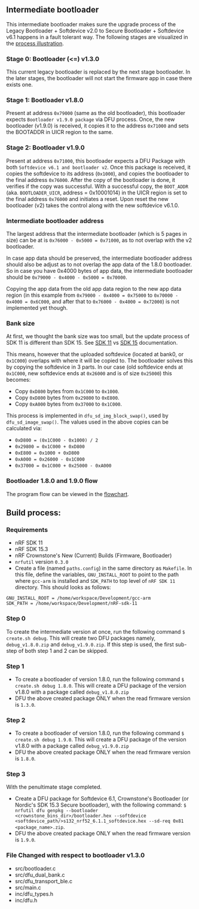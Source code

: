 ## Intermediate bootloader

This intermediate bootloader makes sure the upgrade process of the Legacy Bootloader + Softdevice v2.0 to Secure Bootloader + Softdevice v6.1 happens in a fault tolerant way. The following stages are visualized in the [process illustration](process.pdf).

### Stage 0: Bootloader (<=) v1.3.0
This current legacy bootloader is replaced by the next stage bootloader. In the later stages, the bootloader will not start the firmware app in case there exists one.

### Stage 1: Bootloader v1.8.0
Present at address `0x79000` (same as the old bootloader), this bootloader expects `Bootloader v1.9.0 package` via DFU process. Once, the new bootloader (v1.9.0) is received, it copies it to the address `0x71000` and sets the BOOTADDR in UICR region to the same.

### Stage 2: Bootloader v1.9.0
Present at address `0x71000`, this bootloader expects a DFU Package with both `Softdevice v6.1 and bootloader v2`. Once this package is received, it copies the softdevice to its address (`0x1000`), and copies the bootloader to the final address `0x76000`. After the copy of the bootloader is done, it verifies if the copy was successful. With a successful copy, the `BOOT_ADDR` (aka. `BOOTLOADER_UICR`, address = 0x10001014) in the UICR region is set to the final address `0x76000` and initiates a reset. Upon reset the new bootloader (v2) takes the control along with the new softdevice v6.1.0.

### Intermediate bootloader address
The largest address that the intermediate bootloader (which is 5 pages in size) can be at is `0x76000 - 0x5000 = 0x71000`, as to not overlap with the v2 bootloader.

In case app data should be preserved, the intermediate bootloader address should also be adjust as to not overlap the app data of the 1.8.0 bootloader.
So in case you have 0x4000 bytes of app data, the intermediate bootloader should be `0x79000 - 0x4000 - 0x5000 = 0x70000`.

Copying the app data from the old app data region to the new app data region (in this example from `0x79000 - 0x4000 = 0x75000` to `0x70000 - 0x4000 = 0x6C000`, and after that to `0x76000 - 0x4000 = 0x72000`) is not implemented yet though.

### Bank size
At first, we thought the bank size was too small, but the update process of SDK 11 is different than SDK 15. See [SDK 11](https://infocenter.nordicsemi.com/topic/com.nordic.infocenter.sdk5.v11.0.0/bledfu_memory_banks.html) vs [SDK 15](https://infocenter.nordicsemi.com/topic/com.nordic.infocenter.sdk5.v15.3.0/lib_bootloader_dfu_banks.html) documentation.

This means, however that the uploaded softdevice (located at bank0, or `0x1C000`) overlaps with where it will be copied to. The bootloader solves this by copying the softdevice in 3 parts. In our case (old softdevice ends at `0x1C000`, new softdevice ends at `0x26000` and is of size `0x25000`) this becomes:

- Copy `0xD800` bytes from `0x1C000` to `0x1000`.
- Copy `0xD800` bytes from `0x29800` to `0xE800`.
- Copy `0xA000` bytes from `0x37000` to `0x1C000`.

This process is implemented in `dfu_sd_img_block_swap()`, used by `dfu_sd_image_swap()`. The values used in the above copies can be calculated via:

- `0xD800 = (0x1C000 - 0x1000) / 2`
- `0x29800 = 0x1C000 + 0xD800`
- `0xE800 = 0x1000 + 0xD800`
- `0xA000 = 0x26000 - 0x1C000`
- `0x37000 = 0x1C000 + 0x25000 - 0xA000`


### Bootloader 1.8.0 and 1.9.0 flow
The program flow can be viewed in the [flowchart](flowchart.pdf).

## Build process:

### Requirements

* nRF SDK 11
* nRF SDK 15.3
* nRF Crownstone's New (Current) Builds (Firmware, Bootloader)
* `nrfutil` version `0.3.0`
* Create a file (named `paths.config`) in the same directory as `Makefile`. In this file, define the variables, `GNU_INSTALL_ROOT` to point to the path where `gcc-arm` is installed and `SDK_PATH` to top level of `nRF SDK 11` directory. This should looks as follows:
```
GNU_INSTALL_ROOT = /home/workspace/Development/gcc-arm
SDK_PATH = /home/workspace/Development/nRF-sdk-11
```

### Step 0

To create the intermediate version at once, run the following command `$ create.sh debug`. This will create two DFU packages namely, `debug_v1.8.0.zip` and `debug_v1.9.0.zip`. If this step is used, the first sub-step of both step 1 and 2 can be skipped.

### Step 1

* To create a bootloader of version 1.8.0, run the following command `$ create.sh debug 1.8.0`. This will create a DFU package of the version v1.8.0 with a package called `debug_v1.8.0.zip`
* DFU the above created package ONLY when the read firmware version is `1.3.0`.

### Step 2

* To create a bootloader of version 1.8.0, run the following command `$ create.sh debug 1.9.0`. This will create a DFU package of the version v1.8.0 with a package called `debug_v1.9.0.zip`
* DFU the above created package ONLY when the read firmware version is `1.8.0`.

### Step 3

With the penultimate stage completed.
* Create a DFU package for Softdevice 6.1, Crownstone's Bootloader (or Nordic's SDK 15.3 Secure bootloader), with the following command: `$ nrfutil dfu genpkg --bootloader <crownstone_bins_dir>/bootloader.hex --softdevice <softdevice_path/>s132_nrf52_6.1.1_softdevice.hex --sd-req 0x81 <package_name>.zip`.
* DFU the above created package ONLY when the read firmware version is `1.9.0`.

### File Changed with respect to bootloader v1.3.0
* src/bootloader.c
* src/dfu_dual_bank.c
* src/dfu_transport_ble.c
* src/main.c
* inc/dfu_types.h
* inc/dfu.h